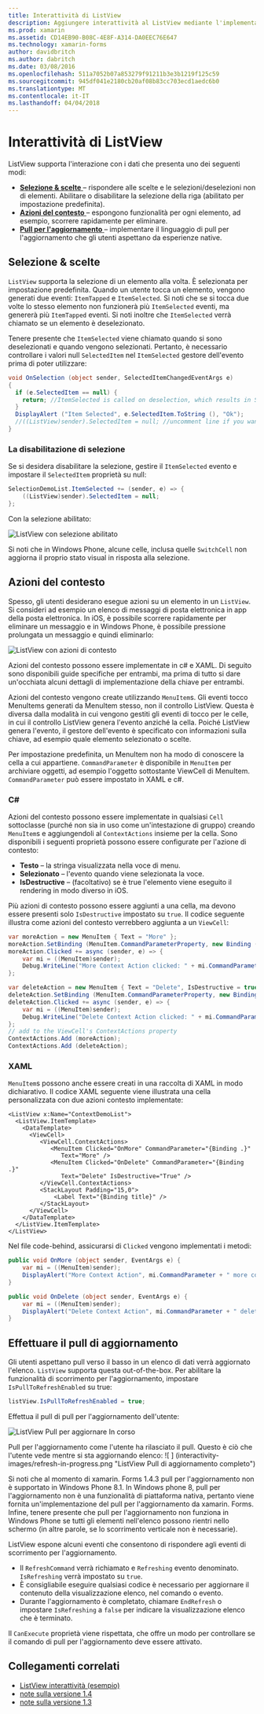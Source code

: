 ```yaml
---
title: Interattività di ListView
description: Aggiungere interattività al ListView mediante l'implementazione delle selezioni, scorrere rapidamente per eliminare e pull per l'aggiornamento.
ms.prod: xamarin
ms.assetid: CD14EB90-B08C-4E8F-A314-DA0EEC76E647
ms.technology: xamarin-forms
author: davidbritch
ms.author: dabritch
ms.date: 03/08/2016
ms.openlocfilehash: 511a7052b07a853279f91211b3e3b1219f125c59
ms.sourcegitcommit: 945df041e2180cb20af08b83cc703ecd1aedc6b0
ms.translationtype: MT
ms.contentlocale: it-IT
ms.lasthandoff: 04/04/2018
---
```

# <a name="listview-interactivity"></a>Interattività di ListView

ListView supporta l'interazione con i dati che presenta uno dei seguenti modi:

- [**Selezione & scelte** ](#selectiontaps) &ndash; rispondere alle scelte e le selezioni/deselezioni non di elementi. Abilitare o disabilitare la selezione della riga (abilitato per impostazione predefinita).
- [**Azioni del contesto** ](#Context_Actions) &ndash; espongono funzionalità per ogni elemento, ad esempio, scorrere rapidamente per eliminare.
- [**Pull per l'aggiornamento** ](#Pull_to_Refresh) &ndash; implementare il linguaggio di pull per l'aggiornamento che gli utenti aspettano da esperienze native.

<a name="selectiontaps" />

## <a name="selection--taps"></a>Selezione & scelte
`ListView` supporta la selezione di un elemento alla volta. È selezionata per impostazione predefinita. Quando un utente tocca un elemento, vengono generati due eventi: `ItemTapped` e `ItemSelected`. Si noti che se si tocca due volte lo stesso elemento non funzionerà più `ItemSelected` eventi, ma genererà più `ItemTapped` eventi. Si noti inoltre che `ItemSelected` verrà chiamato se un elemento è deselezionato.

Tenere presente che `ItemSelected` viene chiamato quando si sono deselezionati e quando vengono selezionati. Pertanto, è necessario controllare i valori null `SelectedItem` nel `ItemSelected` gestore dell'evento prima di poter utilizzare:

```csharp
void OnSelection (object sender, SelectedItemChangedEventArgs e)
{
  if (e.SelectedItem == null) {
    return; //ItemSelected is called on deselection, which results in SelectedItem being set to null
  }
  DisplayAlert ("Item Selected", e.SelectedItem.ToString (), "Ok");
  //((ListView)sender).SelectedItem = null; //uncomment line if you want to disable the visual selection state.
}
```

### <a name="disabling-selection"></a>La disabilitazione di selezione

Se si desidera disabilitare la selezione, gestire il `ItemSelected` evento e impostare il `SelectedItem` proprietà su null:

```csharp
SelectionDemoList.ItemSelected += (sender, e) => {
    ((ListView)sender).SelectedItem = null;
};
```

Con la selezione abilitato:

![](interactivity-images/selection-default.png "ListView con selezione abilitato")

Si noti che in Windows Phone, alcune celle, inclusa quelle `SwitchCell` non aggiorna il proprio stato visual in risposta alla selezione.

<a name="Context_Actions" />

## <a name="context-actions"></a>Azioni del contesto
Spesso, gli utenti desiderano esegue azioni su un elemento in un `ListView`. Si consideri ad esempio un elenco di messaggi di posta elettronica in app della posta elettronica. In iOS, è possibile scorrere rapidamente per eliminare un messaggio e in Windows Phone, è possibile pressione prolungata un messaggio e quindi eliminarlo:

![](interactivity-images/context-default.png "ListView con azioni di contesto")

Azioni del contesto possono essere implementate in c# e XAML. Di seguito sono disponibili guide specifiche per entrambi, ma prima di tutto si dare un'occhiata alcuni dettagli di implementazione della chiave per entrambi.

Azioni del contesto vengono create utilizzando `MenuItem`s. Gli eventi tocco MenuItems generati da MenuItem stesso, non il controllo ListView. Questa è diversa dalla modalità in cui vengono gestiti gli eventi di tocco per le celle, in cui il controllo ListView genera l'evento anziché la cella. Poiché ListView genera l'evento, il gestore dell'evento è specificato con informazioni sulla chiave, ad esempio quale elemento selezionato o scelte.

Per impostazione predefinita, un MenuItem non ha modo di conoscere la cella a cui appartiene. `CommandParameter` è disponibile in `MenuItem` per archiviare oggetti, ad esempio l'oggetto sottostante ViewCell di MenuItem. `CommandParameter` può essere impostato in XAML e c#.

### <a name="c"></a>C#  

Azioni del contesto possono essere implementate in qualsiasi `Cell` sottoclasse (purché non sia in uso come un'intestazione di gruppo) creando `MenuItem`s e aggiungendoli al `ContextActions` insieme per la cella. Sono disponibili i seguenti proprietà possono essere configurate per l'azione di contesto:

* **Testo** &ndash; la stringa visualizzata nella voce di menu.
* **Selezionato** &ndash; l'evento quando viene selezionata la voce.
* **IsDestructive** &ndash; (facoltativo) se è true l'elemento viene eseguito il rendering in modo diverso in iOS.

Più azioni di contesto possono essere aggiunti a una cella, ma devono essere presenti solo `IsDestructive` impostato su `true`. Il codice seguente illustra come azioni del contesto verrebbero aggiunta a un `ViewCell`:

```csharp
var moreAction = new MenuItem { Text = "More" };
moreAction.SetBinding (MenuItem.CommandParameterProperty, new Binding ("."));
moreAction.Clicked += async (sender, e) => {
    var mi = ((MenuItem)sender);
    Debug.WriteLine("More Context Action clicked: " + mi.CommandParameter);
};

var deleteAction = new MenuItem { Text = "Delete", IsDestructive = true }; // red background
deleteAction.SetBinding (MenuItem.CommandParameterProperty, new Binding ("."));
deleteAction.Clicked += async (sender, e) => {
    var mi = ((MenuItem)sender);
    Debug.WriteLine("Delete Context Action clicked: " + mi.CommandParameter);
};
// add to the ViewCell's ContextActions property
ContextActions.Add (moreAction);
ContextActions.Add (deleteAction);
```

### <a name="xaml"></a>XAML

`MenuItem`s possono anche essere creati in una raccolta di XAML in modo dichiarativo. Il codice XAML seguente viene illustrata una cella personalizzata con due azioni contesto implementate:

```xaml
<ListView x:Name="ContextDemoList">
  <ListView.ItemTemplate>
    <DataTemplate>
      <ViewCell>
         <ViewCell.ContextActions>
            <MenuItem Clicked="OnMore" CommandParameter="{Binding .}"
               Text="More" />
            <MenuItem Clicked="OnDelete" CommandParameter="{Binding .}"
               Text="Delete" IsDestructive="True" />
         </ViewCell.ContextActions>
         <StackLayout Padding="15,0">
             <Label Text="{Binding title}" />
         </StackLayout>
      </ViewCell>
    </DataTemplate>
  </ListView.ItemTemplate>
</ListView>
```

Nel file code-behind, assicurarsi di `Clicked` vengono implementati i metodi:

```csharp
public void OnMore (object sender, EventArgs e) {
    var mi = ((MenuItem)sender);
    DisplayAlert("More Context Action", mi.CommandParameter + " more context action", "OK");
}

public void OnDelete (object sender, EventArgs e) {
    var mi = ((MenuItem)sender);
    DisplayAlert("Delete Context Action", mi.CommandParameter + " delete context action", "OK");
}
```

<a name="Pull_to_Refresh" />

## <a name="pull-to-refresh"></a>Effettuare il pull di aggiornamento
Gli utenti aspettano pull verso il basso in un elenco di dati verrà aggiornato l'elenco. `ListView` supporta questa out-of-the-box. Per abilitare la funzionalità di scorrimento per l'aggiornamento, impostare `IsPullToRefreshEnabled` su true:

```csharp
listView.IsPullToRefreshEnabled = true;
```

Effettua il pull di pull per l'aggiornamento dell'utente:

![](interactivity-images/refresh-start.png "ListView Pull per aggiornare In corso")

Pull per l'aggiornamento come l'utente ha rilasciato il pull. Questo è ciò che l'utente vede mentre si sta aggiornando elenco: ![ ] (interactivity-images/refresh-in-progress.png "ListView Pull di aggiornamento completo")

Si noti che al momento di xamarin. Forms 1.4.3 pull per l'aggiornamento non è supportato in Windows Phone 8.1. In Windows phone 8, pull per l'aggiornamento non è una funzionalità di piattaforma nativa, pertanto viene fornita un'implementazione del pull per l'aggiornamento da xamarin. Forms. Infine, tenere presente che pull per l'aggiornamento non funziona in Windows Phone se tutti gli elementi nell'elenco possono rientri nello schermo (in altre parole, se lo scorrimento verticale non è necessarie).

ListView espone alcuni eventi che consentono di rispondere agli eventi di scorrimento per l'aggiornamento.

-  Il `RefreshCommand` verrà richiamato e `Refreshing` evento denominato. `IsRefreshing` verrà impostato su `true`.
-  È consigliabile eseguire qualsiasi codice è necessario per aggiornare il contenuto della visualizzazione elenco, nel comando o evento.
-  Durante l'aggiornamento è completato, chiamare `EndRefresh` o impostare `IsRefreshing` a `false` per indicare la visualizzazione elenco che è terminato.

Il `CanExecute` proprietà viene rispettata, che offre un modo per controllare se il comando di pull per l'aggiornamento deve essere attivato.



## <a name="related-links"></a>Collegamenti correlati

- [ListView interattività (esempio)](https://developer.xamarin.com/samples/xamarin-forms/UserInterface/ListView/interactivity)
- [note sulla versione 1.4](http://forums.xamarin.com/discussion/35451/xamarin-forms-1-4-0-released/)
- [note sulla versione 1.3](http://forums.xamarin.com/discussion/29934/xamarin-forms-1-3-0-released/)
